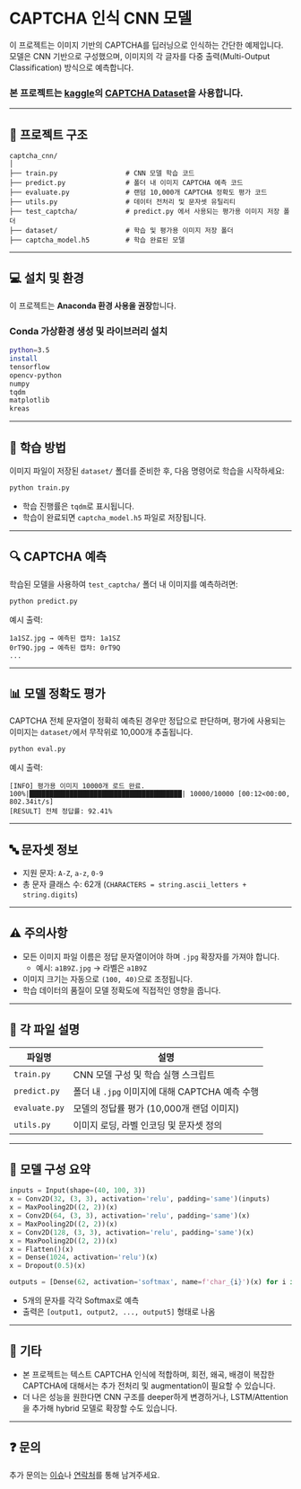 # CAPTCHA 인식 CNN 모델

이 프로젝트는 이미지 기반의 CAPTCHA를 딥러닝으로 인식하는 간단한 예제입니다. 모델은 CNN 기반으로 구성했으며, 이미지의 각 글자를 다중 출력(Multi-Output Classification) 방식으로 예측합니다.

### 본 프로젝트는 [kaggle](https://www.kaggle.com/)의 [CAPTCHA Dataset](https://www.kaggle.com/datasets/parsasam/captcha-dataset)을 사용합니다.

---

## 📁 프로젝트 구조

```
captcha_cnn/
│
├── train.py                 # CNN 모델 학습 코드
├── predict.py               # 폴더 내 이미지 CAPTCHA 예측 코드
├── evaluate.py              # 랜덤 10,000개 CAPTCHA 정확도 평가 코드
├── utils.py                 # 데이터 전처리 및 문자셋 유틸리티
├── test_captcha/            # predict.py 에서 사용되는 평가용 이미지 저장 폴더
├── dataset/                 # 학습 및 평가용 이미지 저장 폴더
├── captcha_model.h5         # 학습 완료된 모델
```

---

## 💻 설치 및 환경

이 프로젝트는 **Anaconda 환경 사용을 권장**합니다.

### Conda 가상환경 생성 및 라이브러리 설치

```bash
python=3.5
install
tensorflow
opencv-python
numpy
tqdm
matplotlib
kreas
```
---

## 🧪 학습 방법

이미지 파일이 저장된 `dataset/` 폴더를 준비한 후, 다음 명령어로 학습을 시작하세요:

```bash
python train.py
```

- 학습 진행률은 `tqdm`로 표시됩니다.
- 학습이 완료되면 `captcha_model.h5` 파일로 저장됩니다.

---

## 🔍 CAPTCHA 예측

학습된 모델을 사용하여 `test_captcha/` 폴더 내 이미지를 예측하려면:

```bash
python predict.py
```

예시 출력:

```
1a1SZ.jpg → 예측된 캡챠: 1a1SZ
0rT9Q.jpg → 예측된 캡챠: 0rT9Q
...
```

---

## 📊 모델 정확도 평가

CAPTCHA 전체 문자열이 정확히 예측된 경우만 정답으로 판단하며, 평가에 사용되는 이미지는 `dataset/`에서 무작위로 10,000개 추출됩니다.

```bash
python eval.py
```

예시 출력:

```
[INFO] 평가용 이미지 10000개 로드 완료.
100%|██████████████████████████████████████| 10000/10000 [00:12<00:00, 802.34it/s]
[RESULT] 전체 정답률: 92.41%
```

---

## 🔤 문자셋 정보

- 지원 문자: `A-Z`, `a-z`, `0-9`
- 총 문자 클래스 수: 62개 (`CHARACTERS = string.ascii_letters + string.digits`)

---

## ⚠️ 주의사항

- 모든 이미지 파일 이름은 정답 문자열이어야 하며 `.jpg` 확장자를 가져야 합니다.
  - 예시: `a1B9Z.jpg` → 라벨은 `a1B9Z`
- 이미지 크기는 자동으로 `(100, 40)`으로 조정됩니다.
- 학습 데이터의 품질이 모델 정확도에 직접적인 영향을 줍니다.

---

## 🧾 각 파일 설명

| 파일명             | 설명 |
|------------------|------|
| `train.py`        | CNN 모델 구성 및 학습 실행 스크립트 |
| `predict.py`      | 폴더 내 `.jpg` 이미지에 대해 CAPTCHA 예측 수행 |
| `evaluate.py`         | 모델의 정답률 평가 (10,000개 랜덤 이미지) |
| `utils.py`        | 이미지 로딩, 라벨 인코딩 및 문자셋 정의 |

---

## 🧠 모델 구성 요약

```python
inputs = Input(shape=(40, 100, 3))
x = Conv2D(32, (3, 3), activation='relu', padding='same')(inputs)
x = MaxPooling2D((2, 2))(x)
x = Conv2D(64, (3, 3), activation='relu', padding='same')(x)
x = MaxPooling2D((2, 2))(x)
x = Conv2D(128, (3, 3), activation='relu', padding='same')(x)
x = MaxPooling2D((2, 2))(x)
x = Flatten()(x)
x = Dense(1024, activation='relu')(x)
x = Dropout(0.5)(x)

outputs = [Dense(62, activation='softmax', name=f'char_{i}')(x) for i in range(5)]
```

- 5개의 문자를 각각 Softmax로 예측
- 출력은 `[output1, output2, ..., output5]` 형태로 나옴

---

## 🧩 기타

- 본 프로젝트는 텍스트 CAPTCHA 인식에 적합하며, 회전, 왜곡, 배경이 복잡한 CAPTCHA에 대해서는 추가 전처리 및 augmentation이 필요할 수 있습니다.
- 더 나은 성능을 원한다면 CNN 구조를 deeper하게 변경하거나, LSTM/Attention을 추가해 hybrid 모델로 확장할 수도 있습니다.

---

## ❓ 문의

추가 문의는 [이슈](https://github.com/eombridge/captcha_cnn/issues)나 [연락처](https://eombridge.com)를 통해 남겨주세요.
